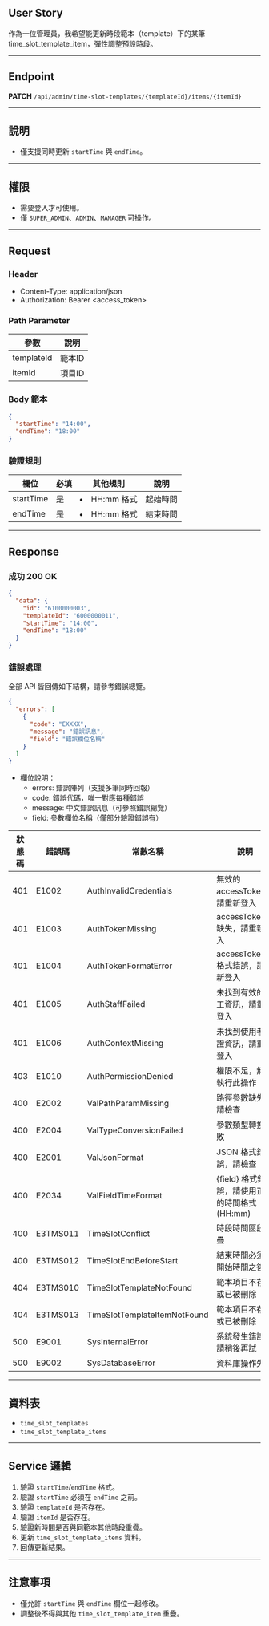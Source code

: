 ## User Story

作為一位管理員，我希望能更新時段範本（template）下的某筆 time_slot_template_item，彈性調整預設時段。

---

## Endpoint

**PATCH** `/api/admin/time-slot-templates/{templateId}/items/{itemId}`

---

## 說明

- 僅支援同時更新 `startTime` 與 `endTime`。

---

## 權限

- 需要登入才可使用。
- 僅 `SUPER_ADMIN`、`ADMIN`、`MANAGER` 可操作。

---

## Request

### Header

- Content-Type: application/json
- Authorization: Bearer <access_token>

### Path Parameter

| 參數       | 說明   |
| ---------- | ------ |
| templateId | 範本ID |
| itemId     | 項目ID |

### Body 範本

```json
{
  "startTime": "14:00",
  "endTime": "18:00"
}
```

### 驗證規則

| 欄位      | 必填 | 其他規則       | 說明     |
| --------- | ---- | -------------- | -------- |
| startTime | 是   | <li>HH:mm 格式 | 起始時間 |
| endTime   | 是   | <li>HH:mm 格式 | 結束時間 |

---

## Response

### 成功 200 OK

```json
{
  "data": {
    "id": "6100000003",
    "templateId": "6000000011",
    "startTime": "14:00",
    "endTime": "18:00"
  }
}
```

### 錯誤處理

全部 API 皆回傳如下結構，請參考錯誤總覽。

```json
{
  "errors": [
    {
      "code": "EXXXX",
      "message": "錯誤訊息",
      "field": "錯誤欄位名稱"
    }
  ]
}
```

- 欄位說明：
  - errors: 錯誤陣列（支援多筆同時回報）
  - code: 錯誤代碼，唯一對應每種錯誤
  - message: 中文錯誤訊息（可參照錯誤總覽）
  - field: 參數欄位名稱（僅部分驗證錯誤有）

| 狀態碼 | 錯誤碼   | 常數名稱                     | 說明                                           |
| ------ | -------- | ---------------------------- | ---------------------------------------------- |
| 401    | E1002    | AuthInvalidCredentials       | 無效的 accessToken，請重新登入                 |
| 401    | E1003    | AuthTokenMissing             | accessToken 缺失，請重新登入                   |
| 401    | E1004    | AuthTokenFormatError         | accessToken 格式錯誤，請重新登入               |
| 401    | E1005    | AuthStaffFailed              | 未找到有效的員工資訊，請重新登入               |
| 401    | E1006    | AuthContextMissing           | 未找到使用者認證資訊，請重新登入               |
| 403    | E1010    | AuthPermissionDenied         | 權限不足，無法執行此操作                       |
| 400    | E2002    | ValPathParamMissing          | 路徑參數缺失，請檢查                           |
| 400    | E2004    | ValTypeConversionFailed      | 參數類型轉換失敗                               |
| 400    | E2001    | ValJsonFormat                | JSON 格式錯誤，請檢查                          |
| 400    | E2034    | ValFieldTimeFormat           | {field} 格式錯誤，請使用正確的時間格式 (HH:mm) |
| 400    | E3TMS011 | TimeSlotConflict             | 時段時間區段重疊                               |
| 400    | E3TMS012 | TimeSlotEndBeforeStart       | 結束時間必須在開始時間之後                     |
| 404    | E3TMS010 | TimeSlotTemplateNotFound     | 範本項目不存在或已被刪除                       |
| 404    | E3TMS013 | TimeSlotTemplateItemNotFound | 範本項目不存在或已被刪除                       |
| 500    | E9001    | SysInternalError             | 系統發生錯誤，請稍後再試                       |
| 500    | E9002    | SysDatabaseError             | 資料庫操作失敗                                 |

---

## 資料表

- `time_slot_templates`
- `time_slot_template_items`

---

## Service 邏輯

1. 驗證 `startTime`/`endTime` 格式。
2. 驗證 `startTime` 必須在 `endTime` 之前。
3. 驗證 `templateId` 是否存在。
4. 驗證 `itemId` 是否存在。
5. 驗證新時間是否與同範本其他時段重疊。
6. 更新 `time_slot_template_items` 資料。
7. 回傳更新結果。

---

## 注意事項

- 僅允許 `startTime` 與 `endTime` 欄位一起修改。
- 調整後不得與其他 `time_slot_template_item` 重疊。
